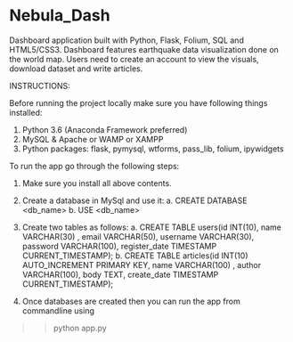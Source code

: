 # Nebula_Dash
Dashboard application built with Python, Flask, Folium, SQL and HTML5/CSS3. Dashboard features earthquake data visualization done on the world map. Users need to create an account to view the visuals, download dataset and write articles.

INSTRUCTIONS:

Before running the project locally make sure you have following things installed:
1. Python 3.6 (Anaconda Framework preferred)
2. MySQL & Apache or WAMP or XAMPP
3. Python packages:
  flask, pymysql, wtforms, pass_lib, folium, ipywidgets
  

To run the app go through the following steps:
1. Make sure you install all above contents.

2. Create a database in MySql and use it:
    a. CREATE DATABASE <db_name>
    b. USE <db_name>

3. Create two tables as follows:
    a. CREATE TABLE users(id INT(10), name VARCHAR(30) , email VARCHAR(50), username VARCHAR(30), password VARCHAR(100), register_date TIMESTAMP CURRENT_TIMESTAMP);
    b. CREATE TABLE articles(id INT(10) AUTO_INCREMENT PRIMARY KEY, name VARCHAR(100) , author VARCHAR(100), body TEXT, create_date TIMESTAMP CURRENT_TIMESTAMP);

4. Once databases are created then you can run the app from commandline using
  >> python app.py
